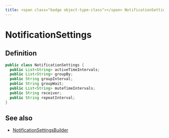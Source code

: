 ```yaml
---
title: <span class="badge object-type-class"></span> NotificationSettings
---
```

# <span class="badge object-type-class"></span> NotificationSettings

## Definition

```java
public class NotificationSettings {
  public List<String> activeTimeIntervals;
  public List<String> groupBy;
  public String groupInterval;
  public String groupWait;
  public List<String> muteTimeIntervals;
  public String receiver;
  public String repeatInterval;
}
```
## See also

 * <span class="badge builder"></span> [NotificationSettingsBuilder](./builder-NotificationSettingsBuilder.md)
